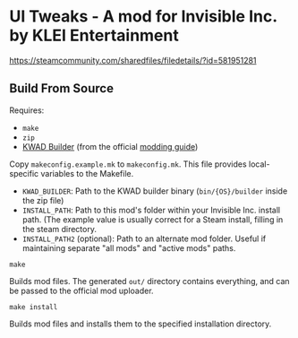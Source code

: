# UI Tweaks - A mod for Invisible Inc. by KLEI Entertainment

https://steamcommunity.com/sharedfiles/filedetails/?id=581951281


## Build From Source

Requires:

* `make`
* `zip`
* [KWAD Builder](http://forums.kleientertainment.com/index.php?app=core&module=attach&section=attach&attach_id=60753)
  (from the official
  [modding guide](https://steamcommunity.com/sharedfiles/filedetails/?id=551325449))

Copy `makeconfig.example.mk` to `makeconfig.mk`. This file provides local-specific variables to the Makefile.
* `KWAD_BUILDER`: Path to the KWAD builder binary (`bin/{OS}/builder` inside the zip file)
* `INSTALL_PATH`: Path to this mod's folder within your Invisible Inc. install path. (The example value is usually
  correct for a Steam install, filling in the steam directory.
* `INSTALL_PATH2` (optional): Path to an alternate mod folder. Useful if maintaining separate "all mods" and "active
  mods" paths.

```
make
```

Builds mod files. The generated `out/` directory contains everything, and can be passed to the official mod uploader.

```
make install
```

Builds mod files and installs them to the specified installation directory.

